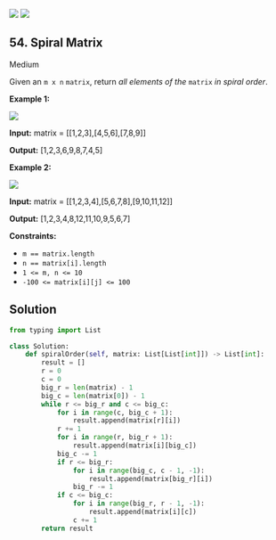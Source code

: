 [![](https://img.shields.io/github/stars/LeetCode-Top-Interview-150/LeetCode-Top-Interview-150?label=Stars&style=flat-square)](https://github.com/LeetCode-Top-Interview-150/LeetCode-Top-Interview-150)
[![](https://img.shields.io/github/forks/LeetCode-Top-Interview-150/LeetCode-Top-Interview-150?label=Fork%20me%20on%20GitHub%20&style=flat-square)](https://github.com/LeetCode-Top-Interview-150/LeetCode-Top-Interview-150/fork)

## 54\. Spiral Matrix

Medium

Given an `m x n` `matrix`, return _all elements of the_ `matrix` _in spiral order_.

**Example 1:**

![](https://assets.leetcode.com/uploads/2020/11/13/spiral1.jpg)

**Input:** matrix = \[\[1,2,3],[4,5,6],[7,8,9]]

**Output:** [1,2,3,6,9,8,7,4,5] 

**Example 2:**

![](https://assets.leetcode.com/uploads/2020/11/13/spiral.jpg)

**Input:** matrix = \[\[1,2,3,4],[5,6,7,8],[9,10,11,12]]

**Output:** [1,2,3,4,8,12,11,10,9,5,6,7] 

**Constraints:**

*   `m == matrix.length`
*   `n == matrix[i].length`
*   `1 <= m, n <= 10`
*   `-100 <= matrix[i][j] <= 100`

## Solution

```python
from typing import List

class Solution:
    def spiralOrder(self, matrix: List[List[int]]) -> List[int]:
        result = []
        r = 0
        c = 0
        big_r = len(matrix) - 1
        big_c = len(matrix[0]) - 1
        while r <= big_r and c <= big_c:
            for i in range(c, big_c + 1):
                result.append(matrix[r][i])
            r += 1
            for i in range(r, big_r + 1):
                result.append(matrix[i][big_c])
            big_c -= 1
            if r <= big_r:
                for i in range(big_c, c - 1, -1):
                    result.append(matrix[big_r][i])
                big_r -= 1
            if c <= big_c:
                for i in range(big_r, r - 1, -1):
                    result.append(matrix[i][c])
                c += 1
        return result
```